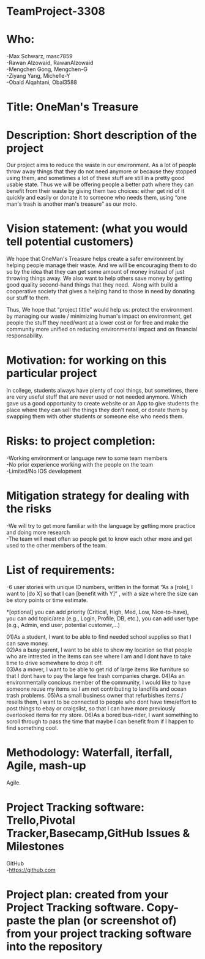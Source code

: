 # TeamProject-3308

# Who: 

-Max Schwarz, masc7859  
-Rawan Alzowaid, RawanAlzowaid  
-Mengchen Gong, Mengchen-G  
-Ziyang Yang, Michelle-Y  
-Obaid Alqahtani, Obal3588  


# Title: OneMan's Treasure

# Description: Short description of the project 

Our project aims to reduce the waste in our environment. As a lot of people throw
away things that they do not need anymore or because they stopped using them,
and sometimes a lot of these stuff are still in a pretty good usable state.
Thus we will be offering people a better path where they can benefit from their
waste by giving them two choices: either get rid of it quickly and easily or donate it to
someone who needs them, using “one man's trash is another man's treasure” as
our moto. 


# Vision statement: (what you would tell potential customers)

We hope that OneMan's Treasure helps create a safer environment by helping people
manage their waste. And we will be encouraging them to do so by the idea that
they can get some amount of money instead of just throwing things away. We also
want to help others save money by getting good quality second-hand things that
they need.  Along with build a cooperative society that gives a helping hand to those in need by donating our
stuff to them.

Thus,
We hope that “project tittle” would help us: protect the environment by managing our waste / minimizing human's impact on environment,
get people the stuff they need/want at a lower cost or for free and make the community more unified on reducing environmental impact and on financial responsability.


# Motivation: for working on this particular project 

In college, students always have plenty of cool things, but sometimes, there are very useful stuff that are never used or not needed anymore. Which gave us a good opportunity to create website or an App to give students the place where they can sell the things they don't need, or donate them by swapping them with other students or someone else who needs them.


# Risks: to project completion:

-Working environment or language new to some team members  
-No prior experience working with the people on the team  
-Limited/No IOS development


# Mitigation strategy for dealing with the risks

-We will try to get more familiar with the language by getting more practice and doing more research  
-The team will meet often so people get to know each other more and get used to the other members of the team.  


# List of requirements: 
-6 user stories with unique ID numbers, written in the format “As a [role], I want to [do X] so that I can [benefit with Y]” , with a size where the size can be story points or time estimate. 

*[optional] you can add priority (Critical, High, Med, Low, Nice-to-have), you can add topic/area (e.g., Login, Profile, DB, etc.), you can add user type (e.g., Admin, end user, potential customer,…)  

01)As a student, I want to be able to find needed school supplies so that I can save money.  
02)As a busy parent, I want to be able to show my location so that people who are intrested in the items can see where I am and I dont have to take time to drive somewhere to drop it off.  
03)As a mover, I want to be able to get rid of large items like furniture so that I dont have to pay the large fee trash companies charge.
04)As an environmentally concious member of the community, I would like to have someone reuse my items so I am not contributing to landfills and ocean trash problems.
05)As a small business owner that refurbishes items / resells them, I want to be connected to people who dont have time/effort to post things to ebay or craigslist, so that I can have more previously overlooked items for my store.
06)As a bored bus-rider, I want something to scroll through to pass the time that maybe I can benefit from if I happen to find something cool.

# Methodology: Waterfall, iterfall, Agile, mash-up 

Agile.

# Project Tracking software: Trello,Pivotal Tracker,Basecamp,GitHub Issues & Milestones

GitHub  
-https://github.com

# Project plan: created from your Project Tracking software. Copy-paste the plan (or screenshot of) from your project tracking software into the repository

